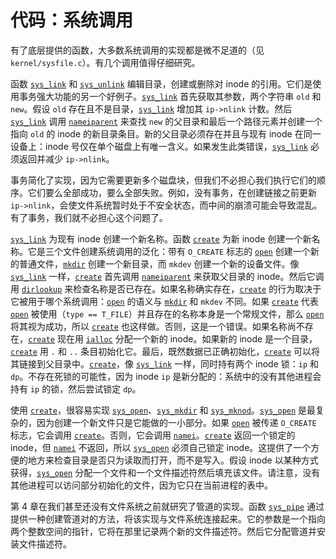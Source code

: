 # 代码：系统调用

有了底层提供的函数，大多数系统调用的实现都是微不足道的（见 `kernel/sysfile.c`）。有几个调用值得仔细研究。

函数 [`sys_link`](/source/xv6-riscv/kernel/sysfile.c) 和 [`sys_unlink`](/source/xv6-riscv/kernel/sysfile.c) 编辑目录，创建或删除对 inode 的引用。它们是使用事务强大功能的另一个好例子。[`sys_link`](/source/xv6-riscv/kernel/sysfile.c) 首先获取其参数，两个字符串 `old` 和 `new`。假设 `old` 存在且不是目录，[`sys_link`](/source/xv6-riscv/kernel/sysfile.c) 增加其 `ip->nlink` 计数。然后 [`sys_link`](/source/xv6-riscv/kernel/sysfile.c) 调用 [`nameiparent`](/source/xv6-riscv/kernel/fs.c) 来查找 `new` 的父目录和最后一个路径元素并创建一个指向 `old` 的 inode 的新目录条目。新的父目录必须存在并且与现有 inode 在同一设备上：inode 号仅在单个磁盘上有唯一含义。如果发生此类错误，[`sys_link`](/source/xv6-riscv/kernel/sysfile.c) 必须返回并减少 `ip->nlink`。

事务简化了实现，因为它需要更新多个磁盘块，但我们不必担心我们执行它们的顺序。它们要么全部成功，要么全部失败。例如，没有事务，在创建链接之前更新 `ip->nlink`，会使文件系统暂时处于不安全状态，而中间的崩溃可能会导致混乱。有了事务，我们就不必担心这个问题了。

[`sys_link`](/source/xv6-riscv/kernel/sysfile.c) 为现有 inode 创建一个新名称。函数 [`create`](/source/xv6-riscv/kernel/sysfile.c) 为新 inode 创建一个新名称。它是三个文件创建系统调用的泛化：带有 `O_CREATE` 标志的 [`open`](/source/xv6-riscv/user/user.h) 创建一个新的普通文件，[`mkdir`](/source/xv6-riscv/user/user.h) 创建一个新目录，而 `mkdev` 创建一个新的设备文件。像 [`sys_link`](/source/xv6-riscv/kernel/sysfile.c) 一样，[`create`](/source/xv6-riscv/kernel/sysfile.c) 首先调用 [`nameiparent`](/source/xv6-riscv/kernel/fs.c) 来获取父目录的 inode。然后它调用 [`dirlookup`](/source/xv6-riscv/kernel/fs.c) 来检查名称是否已存在。如果名称确实存在，[`create`](/source/xv6-riscv/kernel/sysfile.c) 的行为取决于它被用于哪个系统调用：[`open`](/source/xv6-riscv/user/user.h) 的语义与 [`mkdir`](/source/xv6-riscv/user/user.h) 和 `mkdev` 不同。如果 [`create`](/source/xv6-riscv/kernel/sysfile.c) 代表 [`open`](/source/xv6-riscv/user/user.h) 被使用（`type == T_FILE`）并且存在的名称本身是一个常规文件，那么 [`open`](/source/xv6-riscv/user/user.h) 将其视为成功，所以 [`create`](/source/xv6-riscv/kernel/sysfile.c) 也这样做。否则，这是一个错误。如果名称尚不存在，[`create`](/source/xv6-riscv/kernel/sysfile.c) 现在用 [`ialloc`](/source/xv6-riscv/kernel/fs.c) 分配一个新的 inode。如果新的 inode 是一个目录，[`create`](/source/xv6-riscv/kernel/sysfile.c) 用 `.` 和 `..` 条目初始化它。最后，既然数据已正确初始化，[`create`](/source/xv6-riscv/kernel/sysfile.c) 可以将其链接到父目录中。[`create`](/source/xv6-riscv/kernel/sysfile.c)，像 [`sys_link`](/source/xv6-riscv/kernel/sysfile.c) 一样，同时持有两个 inode 锁：`ip` 和 `dp`。不存在死锁的可能性，因为 inode `ip` 是新分配的：系统中的没有其他进程会持有 `ip` 的锁，然后尝试锁定 `dp`。

使用 [`create`](/source/xv6-riscv/kernel/sysfile.c)，很容易实现 [`sys_open`](/source/xv6-riscv/kernel/sysfile.c)、[`sys_mkdir`](/source/xv6-riscv/kernel/sysfile.c) 和 [`sys_mknod`](/source/xv6-riscv/kernel/sysfile.c)。[`sys_open`](/source/xv6-riscv/kernel/sysfile.c) 是最复杂的，因为创建一个新文件只是它能做的一小部分。如果 [`open`](/source/xv6-riscv/user/user.h) 被传递 `O_CREATE` 标志，它会调用 [`create`](/source/xv6-riscv/kernel/sysfile.c)。否则，它会调用 [`namei`](/source/xv6-riscv/kernel/fs.c)。[`create`](/source/xv6-riscv/kernel/sysfile.c) 返回一个锁定的 inode，但 [`namei`](/source/xv6-riscv/kernel/fs.c) 不返回，所以 [`sys_open`](/source/xv6-riscv/kernel/sysfile.c) 必须自己锁定 inode。这提供了一个方便的地方来检查目录是否只为读取而打开，而不是写入。假设 inode 以某种方式获得，[`sys_open`](/source/xv6-riscv/kernel/sysfile.c) 分配一个文件和一个文件描述符然后填充该文件。请注意，没有其他进程可以访问部分初始化的文件，因为它只在当前进程的表中。

第 4 章在我们甚至还没有文件系统之前就研究了管道的实现。函数 [`sys_pipe`](/source/xv6-riscv/kernel/sysfile.c) 通过提供一种创建管道对的方法，将该实现与文件系统连接起来。它的参数是一个指向两个整数空间的指针，它将在那里记录两个新的文件描述符。然后它分配管道并安装文件描述符。